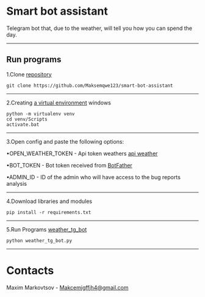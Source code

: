 # Smart bot assistant

Telegram bot that, due to the weather, will tell you how you can spend the day.

---
## Run programs

1.Clone [repository](https://github.com/Maksemqwe123/smart-bot-assistant)

```
git clone https://github.com/Maksemqwe123/smart-bot-assistant
```
---

2.Creating [a virtual environment](https://docs.python.org/3/library/venv.html) windows

```
python -m virtualenv venv
cd venv/Scripts
activate.bat
```
---

3.Open config and paste the following options:

•OPEN_WEATHER_TOKEN - Api token weathers [api weather](https://openweathermap.org/api)

•BOT_TOKEN - Bot token received from [BotFather](https://t.me/BotFather)

•ADMIN_ID - ID of the admin who will have access to the bug reports analysis

---
4.Download libraries and modules

```
pip install -r requirements.txt
```
---

5.Run Programs [weather_tg_bot](https://github.com/Maksemqwe123/smart-bot-assistant/blob/main/New_life_3/weather_tg_bot.py)

```
python weather_tg_bot.py
```
---

# Contacts

Maxim Markovtsov - Makcemjgffjh4@gmail.com
